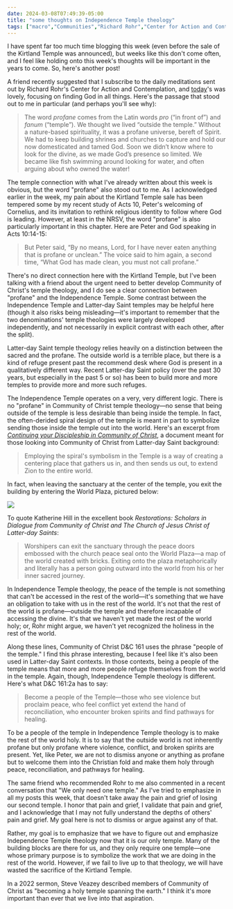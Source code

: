 ```yaml
---
date: 2024-03-08T07:49:39-05:00
title: "some thoughts on Independence Temple theology"
tags: ["macro","Communities","Richard Rohr","Center for Action and Contemplation","Kirtland Temple","Independence Temple","Introduction to Scripture","Community of Christ","Restorations"]
---
```

I have spent far too much time blogging this week (even before the sale of the Kirtland Temple was announced), but weeks like this don't come often, and I feel like holding onto this week's thoughts will be important in the years to come. So, here's another post!

A friend recently suggested that I subscribe to the daily meditations sent out by Richard Rohr's Center for Action and Contemplation, and [today](https://cac.org/daily-meditations/god-in-all-things/)'s was lovely, focusing on finding God in all things. Here's the passage that stood out to me in particular (and perhaps you'll see why):

> The word *profane* comes from the Latin words *pro* (“in front of”) and *fanum* (“temple”). We thought we lived “outside the temple.” Without a nature-based spirituality, it was a profane universe, bereft of Spirit. We had to keep building shrines and churches to capture and hold our now domesticated and tamed God. Soon we didn’t know where to look for the divine, as we made God’s presence so limited. We became like fish swimming around looking for water, and often arguing about who owned the water!

The temple connection with what I've already written about this week is obvious, but the word "profane" also stood out to me. As I acknowledged earlier in the week, my pain about the Kirtland Temple sale has been tempered some by my recent study of Acts 10, Peter's welcoming of Cornelius, and its invitation to rethink religious identity to follow where God is leading. However, at least in the NRSV, the word "profane" is also particularly important in this chapter. Here are Peter and God speaking in Acts 10:14-15:

> But Peter said, “By no means, Lord, for I have never eaten anything that is profane or unclean.” The voice said to him again, a second time, “What God has made clean, you must not call profane.”

There's no direct connection here with the Kirtland Temple, but I've been talking with a friend about the urgent need to better develop Community of Christ's temple theology, and I do see a clear connection between "profane" and the Independence Temple. Some contrast between the Independence Temple and Latter-day Saint temples may be helpful here (though it also risks being misleading—it's important to remember that the two denominations' temple theologies were largely developed independently, and not necessarily in explicit contrast with each other, after the split). 

Latter-day Saint temple theology relies heavily on a distinction between the sacred and the profane. The outside world is a terrible place, but there is a kind of refuge present past the recommend desk where God is present in a qualitatively different way. Recent Latter-day Saint policy (over the past 30 years, but especially in the past 5 or so) has been to build more and more temples to provide more and more such refuges. 

The Independence Temple operates on a very, very different logic. There is no "profane" in Community of Christ temple theology—no sense that being outside of the temple is less desirable than being inside the temple. In fact, the often-derided spiral design of the temple is meant in part to symbolize sending those inside the temple out into the world. Here's an excerpt from *[Continuing your Discipleship in Community of Christ](https://www.cofchrist-foresthills.org/continuing-your-discipleship.pdf)*, a document meant for those looking into Community of Christ from Latter-day Saint background: 

> Employing the spiral's symbolism in the Temple is a way of creating a centering place that gathers us in, and then sends us out, to extend Zion to the entire world.

In fact, when leaving the sanctuary at the center of the temple, you exit the building by entering the World Plaza, pictured below: 

![](/world_plaza.jpeg)

To quote Katherine Hill in the excellent book *Restorations: Scholars in Dialogue from Community of Christ and The Church of Jesus Christ of Latter-day Saints*:

> Worshipers can exit the sanctuary through the peace doors embossed with the church peace seal onto the World Plaza—a map of the world created with bricks. Exiting onto the plaza metaphorically and literally has a person going outward into the world from his or her inner sacred journey.

In Independence Temple theology, the peace of the temple is not something that can't be accessed in the rest of the world—it's something that we have an obligation to take with us in the rest of the world. It's not that the rest of the world is profane—outside the temple and therefore incapable of accessing the divine. It's that we haven't yet made the rest of the world holy; or, Rohr might argue, we haven't yet recognized the holiness in the rest of the world.

Along these lines, Community of Christ D&C 161 uses the phrase "people of the temple." I find this phrase interesting, because I feel like it's also been used in Latter-day Saint contexts. In those contexts, being a people of the temple means that more and more people refuge themselves from the world in the temple. Again, though, Independence Temple theology is different. Here's what D&C 161:2a has to say:

> Become a people of the Temple—those who see violence but proclaim peace, who feel conflict yet extend the hand of reconciliation, who encounter broken spirits and find pathways for healing.

To be a people of the temple in Independence Temple theology is to make the rest of the world holy. It is to say that the outside world is not inherently profane but only profane where violence, conflict, and broken spirits are present. Yet, like Peter, we are not to dismiss anyone or anything as profane but to welcome them into the Christian fold and make them holy through peace, reconciliation, and pathways for healing.

The same friend who recommended Rohr to me also commented in a recent conversation that "We only need one temple." As I've tried to emphasize in all my posts this week, that doesn't take away the pain and grief of losing our second temple. I honor that pain and grief, I validate that pain and grief, and I acknowledge that I may not fully understand the depths of others' pain and grief. My goal here is not to dismiss or argue against any of that. 

Rather, my goal is to emphasize that we have to figure out and emphasize Independence Temple theology now that it is our only temple. Many of the building blocks are there for us, and they only require one temple—one whose primary purpose is to symbolize the work that we are doing in the rest of the world. However, if we fail to live up to that theology, we will have wasted the sacrifice of the Kirtland Temple.

In a 2022 sermon, Steve Veazey described members of Community of Christ as "becoming a holy temple spanning the earth." I think it's more important than ever that we live into that aspiration.